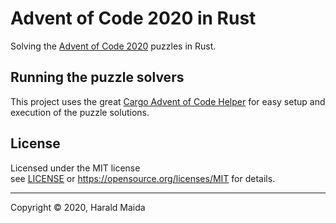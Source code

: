 # Advent of Code 2020 in Rust

Solving the [Advent of Code 2020] puzzles in Rust.

## Running the puzzle solvers

This project uses the great [Cargo Advent of Code Helper] for easy setup and execution of the puzzle
solutions.

## License

Licensed under the MIT license<br/>
see [LICENSE] or https://opensource.org/licenses/MIT for details.

---
[LICENSE]: LICENSE

[Advent of Code 2020]: http://adventofcode.com/2020
[Cargo Advent of Code Helper]: https://github.com/gobanos/cargo-aoc

Copyright &copy; 2020, Harald Maida
